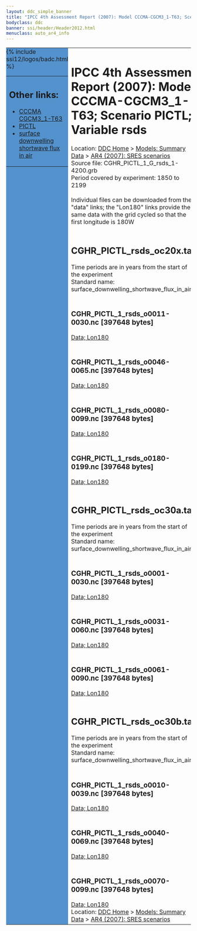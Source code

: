 ```yaml
---
layout: ddc_simple_banner
title: "IPCC 4th Assessment Report (2007): Model CCCMA-CGCM3_1-T63; Scenario PICTL; Variable rsds"
bodyclass: ddc
banner: ssi/header/Header2012.html
menuclass: auto_ar4_info
---
```



<table width="100%" border="0" cellspacing="0" cellpadding="0" style="border-collapse: collapse;">
<tr style="margin:0;padding:0;border:0;">
<td style="margin:0;padding:0;border:0;height:1pt;width:150pt;background:#5492CD;" valign="top" >

<div id="lh-col2" class="auto_ar4_info">
<table class="menumain" bgcolor="#5492CD" cellspacing="0" width="100%" border="0">
<tr><td>
<h2> Other links:</h2>
<ul>
<li><a href="/auto/ar4/model-CCCMA-CGCM3_1-T63.html">CCCMA<br/>CGCM3_1-T63</a></li>
<li><a href="/auto/ar4/scenario-PICTL.html">PICTL</a></li>
<li><a href="/auto/ar4/var-surface_downwelling_shortwave_flux_in_air.html">surface downwelling<br/> shortwave flux in air</a></li>
</ul>
</td></tr>
{% include ssi12/logos/badc.html %}
</table>
</div>
</td>
<td><h1>IPCC 4th Assessment Report (2007): Model CCCMA-CGCM3_1-T63; Scenario PICTL; Variable rsds</h1>

<!-- Breadcrumb1 -->
<div id="breadcrumb1" align="left">
Location: <a href="/index.html">DDC Home</a> > <a href="/sim/gcm_clim/">Models: Summary Data</a>
> <a href="/sim/gcm_clim/SRES_AR4/index.html">AR4 (2007): SRES scenarios</a>
</div>
<!-- End of Breadcrumb1 -->Source file: CGHR_PICTL_1_G_rsds_1-4200.grb
<br/>
Period covered by experiment: 1850 to 2199<br/>
<br/>Individual files can be downloaded from the "data" links; the "Lon180" links provide the same data
         with the grid cycled so that the first longitude is 180W<br/>
<br/><h2>CGHR_PICTL_rsds_oc20x.tar</h2>
Time periods are in years from the start of the experiment<br/>
Standard name: surface_downwelling_shortwave_flux_in_air<br>
<br/><h3>CGHR_PICTL_1_rsds_o0011-0030.nc [397648 bytes]</h3>
<a href="http://apps.ipcc-data.org/cgi-bin/downl/ar4_nc/rsds/CGHR_PICTL_1_rsds_o0011-0030.nc">Data; </a><a href="http://apps.ipcc-data.org/cgi-bin/downl/ar4_nc/rsds/CGHR_PICTL_1_rsds_o0011-0030.cyto180.nc"> Lon180</a><br/>
<br/><h3>CGHR_PICTL_1_rsds_o0046-0065.nc [397648 bytes]</h3>
<a href="http://apps.ipcc-data.org/cgi-bin/downl/ar4_nc/rsds/CGHR_PICTL_1_rsds_o0046-0065.nc">Data; </a><a href="http://apps.ipcc-data.org/cgi-bin/downl/ar4_nc/rsds/CGHR_PICTL_1_rsds_o0046-0065.cyto180.nc"> Lon180</a><br/>
<br/><h3>CGHR_PICTL_1_rsds_o0080-0099.nc [397648 bytes]</h3>
<a href="http://apps.ipcc-data.org/cgi-bin/downl/ar4_nc/rsds/CGHR_PICTL_1_rsds_o0080-0099.nc">Data; </a><a href="http://apps.ipcc-data.org/cgi-bin/downl/ar4_nc/rsds/CGHR_PICTL_1_rsds_o0080-0099.cyto180.nc"> Lon180</a><br/>
<br/><h3>CGHR_PICTL_1_rsds_o0180-0199.nc [397648 bytes]</h3>
<a href="http://apps.ipcc-data.org/cgi-bin/downl/ar4_nc/rsds/CGHR_PICTL_1_rsds_o0180-0199.nc">Data; </a><a href="http://apps.ipcc-data.org/cgi-bin/downl/ar4_nc/rsds/CGHR_PICTL_1_rsds_o0180-0199.cyto180.nc"> Lon180</a><br/>
<br/><h2>CGHR_PICTL_rsds_oc30a.tar</h2>
Time periods are in years from the start of the experiment<br/>
Standard name: surface_downwelling_shortwave_flux_in_air<br>
<br/><h3>CGHR_PICTL_1_rsds_o0001-0030.nc [397648 bytes]</h3>
<a href="http://apps.ipcc-data.org/cgi-bin/downl/ar4_nc/rsds/CGHR_PICTL_1_rsds_o0001-0030.nc">Data; </a><a href="http://apps.ipcc-data.org/cgi-bin/downl/ar4_nc/rsds/CGHR_PICTL_1_rsds_o0001-0030.cyto180.nc"> Lon180</a><br/>
<br/><h3>CGHR_PICTL_1_rsds_o0031-0060.nc [397648 bytes]</h3>
<a href="http://apps.ipcc-data.org/cgi-bin/downl/ar4_nc/rsds/CGHR_PICTL_1_rsds_o0031-0060.nc">Data; </a><a href="http://apps.ipcc-data.org/cgi-bin/downl/ar4_nc/rsds/CGHR_PICTL_1_rsds_o0031-0060.cyto180.nc"> Lon180</a><br/>
<br/><h3>CGHR_PICTL_1_rsds_o0061-0090.nc [397648 bytes]</h3>
<a href="http://apps.ipcc-data.org/cgi-bin/downl/ar4_nc/rsds/CGHR_PICTL_1_rsds_o0061-0090.nc">Data; </a><a href="http://apps.ipcc-data.org/cgi-bin/downl/ar4_nc/rsds/CGHR_PICTL_1_rsds_o0061-0090.cyto180.nc"> Lon180</a><br/>
<br/><h2>CGHR_PICTL_rsds_oc30b.tar</h2>
Time periods are in years from the start of the experiment<br/>
Standard name: surface_downwelling_shortwave_flux_in_air<br>
<br/><h3>CGHR_PICTL_1_rsds_o0010-0039.nc [397648 bytes]</h3>
<a href="http://apps.ipcc-data.org/cgi-bin/downl/ar4_nc/rsds/CGHR_PICTL_1_rsds_o0010-0039.nc">Data; </a><a href="http://apps.ipcc-data.org/cgi-bin/downl/ar4_nc/rsds/CGHR_PICTL_1_rsds_o0010-0039.cyto180.nc"> Lon180</a><br/>
<br/><h3>CGHR_PICTL_1_rsds_o0040-0069.nc [397648 bytes]</h3>
<a href="http://apps.ipcc-data.org/cgi-bin/downl/ar4_nc/rsds/CGHR_PICTL_1_rsds_o0040-0069.nc">Data; </a><a href="http://apps.ipcc-data.org/cgi-bin/downl/ar4_nc/rsds/CGHR_PICTL_1_rsds_o0040-0069.cyto180.nc"> Lon180</a><br/>
<br/><h3>CGHR_PICTL_1_rsds_o0070-0099.nc [397648 bytes]</h3>
<a href="http://apps.ipcc-data.org/cgi-bin/downl/ar4_nc/rsds/CGHR_PICTL_1_rsds_o0070-0099.nc">Data; </a><a href="http://apps.ipcc-data.org/cgi-bin/downl/ar4_nc/rsds/CGHR_PICTL_1_rsds_o0070-0099.cyto180.nc"> Lon180</a><br/>
<!-- Breadcrumb2 -->
<div id="breadcrumb2" align="left">
Location: <a href="/index.html">DDC Home</a> > <a href="/sim/gcm_clim/">Models: Summary Data</a>
> <a href="/sim/gcm_clim/SRES_AR4/index.html">AR4 (2007): SRES scenarios</a>
</div>
<!-- End of Breadcrumb2 --></td></tr></table>
